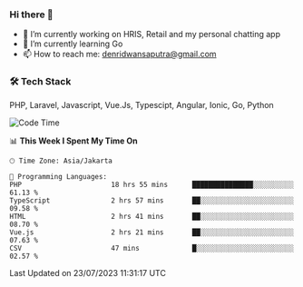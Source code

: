### Hi there 👋

- 🔭 I’m currently working on HRIS, Retail and my personal chatting app
- 🌱 I’m currently learning Go
- 📫 How to reach me: denridwansaputra@gmail.com


### 🛠 Tech Stack
PHP, Laravel, Javascript, Vue.Js, Typescipt, Angular, Ionic, Go, Python


<!--START_SECTION:waka-->
![Code Time](http://img.shields.io/badge/Code%20Time-3%2C498%20hrs%2029%20mins-blue)

📊 **This Week I Spent My Time On** 

```text
🕑︎ Time Zone: Asia/Jakarta

💬 Programming Languages: 
PHP                      18 hrs 55 mins      ███████████████░░░░░░░░░░   61.13 % 
TypeScript               2 hrs 57 mins       ██░░░░░░░░░░░░░░░░░░░░░░░   09.58 % 
HTML                     2 hrs 41 mins       ██░░░░░░░░░░░░░░░░░░░░░░░   08.70 % 
Vue.js                   2 hrs 21 mins       ██░░░░░░░░░░░░░░░░░░░░░░░   07.63 % 
CSV                      47 mins             █░░░░░░░░░░░░░░░░░░░░░░░░   02.57 % 
```


 Last Updated on 23/07/2023 11:31:17 UTC
<!--END_SECTION:waka-->
